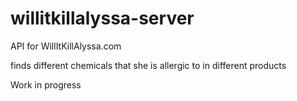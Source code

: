 # willitkillalyssa-server

API for WillItKillAlyssa.com

finds different chemicals that she is allergic to in different products

Work in progress
